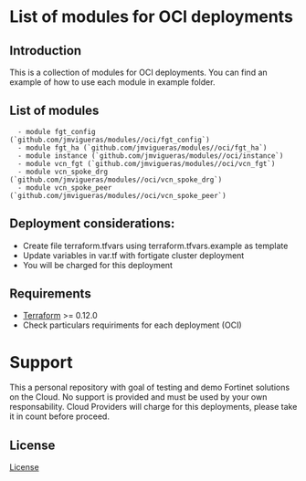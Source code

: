 # List of modules for OCI deployments
## Introduction

This is a collection of modules for OCI deployments. You can find an example of how to use each module in example folder. 

## List of modules
      - module fgt_config (`github.com/jmvigueras/modules//oci/fgt_config`)
      - module fgt_ha (`github.com/jmvigueras/modules//oci/fgt_ha`)
      - module instance (`github.com/jmvigueras/modules//oci/instance`) 
      - module vcn_fgt (`github.com/jmvigueras/modules//oci/vcn_fgt`)
      - module vcn_spoke_drg (`github.com/jmvigueras/modules//oci/vcn_spoke_drg`)
      - module vcn_spoke_peer (`github.com/jmvigueras/modules//oci/vcn_spoke_peer`)
      
## Deployment considerations:
   - Create file terraform.tfvars using terraform.tfvars.example as template 
   - Update variables in var.tf with fortigate cluster deployment
   - You will be charged for this deployment

## Requirements
* [Terraform](https://learn.hashicorp.com/terraform/getting-started/install.html) >= 0.12.0
* Check particulars requiriments for each deployment (OCI) 

# Support
This a personal repository with goal of testing and demo Fortinet solutions on the Cloud. No support is provided and must be used by your own responsability. Cloud Providers will charge for this deployments, please take it in count before proceed.

## License
[License](./LICENSE)

